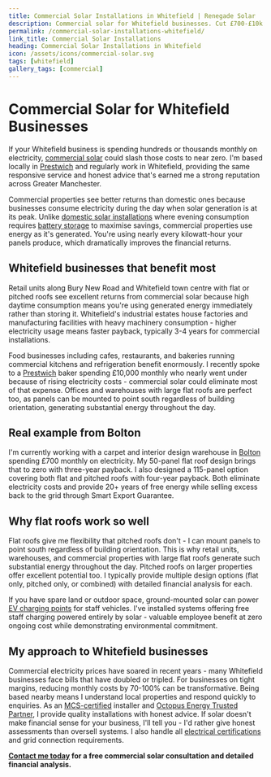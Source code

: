 ```yaml
---
title: Commercial Solar Installations in Whitefield | Renegade Solar
description: Commercial solar for Whitefield businesses. Cut £700-£10k monthly bills to zero with 3-4 year payback. Factories, retail, hospitality - local service.
permalink: /commercial-solar-installations-whitefield/
link_title: Commercial Solar Installations
heading: Commercial Solar Installations in Whitefield
icon: /assets/icons/commercial-solar.svg
tags: [whitefield]
gallery_tags: [commercial]
---
```


# Commercial Solar for Whitefield Businesses

If your Whitefield business is spending hundreds or thousands monthly on electricity, [commercial solar](/services/commercial-solar-installations/) could slash those costs to near zero. I'm based locally in [Prestwich](/commercial-solar-installations-prestwich/) and regularly work in Whitefield, providing the same responsive service and honest advice that's earned me a strong reputation across Greater Manchester.

Commercial properties see better returns than domestic ones because businesses consume electricity during the day when solar generation is at its peak. Unlike [domestic solar installations](/services/solar-and-battery-installations/) where evening consumption requires [battery storage](/services/home-battery-installations/) to maximise savings, commercial properties use energy as it's generated. You're using nearly every kilowatt-hour your panels produce, which dramatically improves the financial returns.

## Whitefield businesses that benefit most

Retail units along Bury New Road and Whitefield town centre with flat or pitched roofs see excellent returns from commercial solar because high daytime consumption means you're using generated energy immediately rather than storing it. Whitefield's industrial estates house factories and manufacturing facilities with heavy machinery consumption - higher electricity usage means faster payback, typically 3-4 years for commercial installations.

Food businesses including cafes, restaurants, and bakeries running commercial kitchens and refrigeration benefit enormously. I recently spoke to a [Prestwich](/commercial-solar-installations-prestwich/) baker spending £10,000 monthly who nearly went under because of rising electricity costs - commercial solar could eliminate most of that expense. Offices and warehouses with large flat roofs are perfect too, as panels can be mounted to point south regardless of building orientation, generating substantial energy throughout the day.

## Real example from Bolton

I'm currently working with a carpet and interior design warehouse in [Bolton](/commercial-solar-installations-bolton/) spending £700 monthly on electricity. My 50-panel flat roof design brings that to zero with three-year payback. I also designed a 115-panel option covering both flat and pitched roofs with four-year payback. Both eliminate electricity costs and provide 20+ years of free energy while selling excess back to the grid through Smart Export Guarantee.

## Why flat roofs work so well

Flat roofs give me flexibility that pitched roofs don't - I can mount panels to point south regardless of building orientation. This is why retail units, warehouses, and commercial properties with large flat roofs generate such substantial energy throughout the day. Pitched roofs on larger properties offer excellent potential too. I typically provide multiple design options (flat only, pitched only, or combined) with detailed financial analysis for each.

If you have spare land or outdoor space, ground-mounted solar can power [EV charging points](/services/electric-vehicle-charger-installations/) for staff vehicles. I've installed systems offering free staff charging powered entirely by solar - valuable employee benefit at zero ongoing cost while demonstrating environmental commitment.

## My approach to Whitefield businesses

Commercial electricity prices have soared in recent years - many Whitefield businesses face bills that have doubled or tripled. For businesses on tight margins, reducing monthly costs by 70-100% can be transformative. Being based nearby means I understand local properties and respond quickly to enquiries. As an [MCS-certified](/accreditations/mcs-certified/) installer and [Octopus Energy Trusted Partner](/accreditations/octopus-trusted-partner/), I provide quality installations with honest advice. If solar doesn't make financial sense for your business, I'll tell you - I'd rather give honest assessments than oversell systems. I also handle all [electrical certifications](/services/electrical-testing/) and grid connection requirements.

**[Contact me today](/contact/) for a free commercial solar consultation and detailed financial analysis.**
